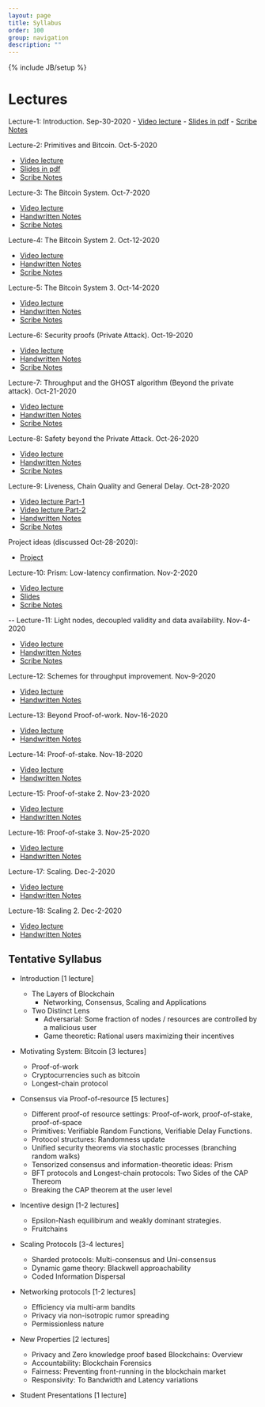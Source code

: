 ```yaml
---
layout: page
title: Syllabus
order: 100
group: navigation
description: ""
---
```

{% include JB/setup %}

<h1> Lectures </h1>
Lecture-1: Introduction. Sep-30-2020
- <a href='https://washington.zoom.us/rec/share/Y5EhcDMnBnTazn1R89SNAbEYAcMhNMuEvPV5cJ0Bk4ou2GhJR_AqVwI_qUdRHWS9.vXxhSUEoYu4vl_kG?startTime=1601502661000'>Video lecture</a>
- <a href='Lecture1.pdf'>Slides in pdf</a>
- <a href='Scribe_notes_Lecture_1.pdf'>Scribe Notes</a>

Lecture-2: Primitives and Bitcoin. Oct-5-2020
- <a href='https://washington.zoom.us/rec/share/Z1O-ez0Qmq5yixjJ7U8USzFNxSbN51IghXO72l6EEY4_pa5AqzpwbRvg6j3695Jc.1r-s3pzriec2Paoc
'>Video lecture</a>
- <a href='Lecture2.pdf'>Slides in pdf</a>
- <a href='Scribe_notes_Lecture_2.pdf'>Scribe Notes</a>

Lecture-3: The Bitcoin System. Oct-7-2020
- <a href='https://washington.zoom.us/rec/share/t_Vpf5uFZoTpg8tWriDclKqMwClym47rGL6J-HmH0mmJib9eI0Lk7Bh3Qptqm0mn.yVtLlqfUxanMceoY'>Video lecture</a>
- <a href='https://onedrive.live.com/redir?resid=5F123F2286DE1545%21171&authkey=%21AGSa1TPHYHp5zIY&page=View&wd=target%28Lectures.one%7C2fc43add-236e-d848-93e9-3f8ef2e0a45d%2FLecture%203%20Bitcoin%7C8218cd4e-298a-094e-83f4-153168a4a68e%2F%29'>Handwritten Notes</a>
- <a href='Scribe_notes_Lecture_3.pdf'>Scribe Notes</a>

Lecture-4: The Bitcoin System 2. Oct-12-2020
- <a href='https://washington.zoom.us/rec/share/fVMvFpnq1Xi8t4Xi4jUEDaGymOlmJPMwLxOfxQnO1_tKxCUo2bUkP-mWW_6z8bMG.clZCHa_2tfk8hggm'>Video lecture</a>
- <a href='https://onedrive.live.com/redir?resid=5F123F2286DE1545%21171&authkey=%21AGSa1TPHYHp5zIY&page=View&wd=target%28Lectures.one%7C2fc43add-236e-d848-93e9-3f8ef2e0a45d%2FLecture%203%20Bitcoin%7C8218cd4e-298a-094e-83f4-153168a4a68e%2F%29'>Handwritten Notes</a>
- <a href='Scribe_notes_Lecture_4.pdf'>Scribe Notes</a>

Lecture-5: The Bitcoin System 3. Oct-14-2020
- <a href='https://washington.zoom.us/rec/share/HnZZGTEbzUGQ0_79ZI_NmGkxhqVJJ-d3o4uEw77T2fq0ESaqvOm9ZpAX9Vlr1b9u.x6qNYCulCOECs5bF'>Video lecture</a>
- <a href='https://onedrive.live.com/redir?resid=5F123F2286DE1545%21171&authkey=%21AGSa1TPHYHp5zIY&page=View&wd=target%28Lectures.one%7C2fc43add-236e-d848-93e9-3f8ef2e0a45d%2FLecture%205%20Security%7Ce68c64c9-468e-b343-9089-9013f7a3250e%2F%29'>Handwritten Notes</a>
- <a href='Scribe_notes_Lecture_5.pdf'>Scribe Notes</a>

Lecture-6: Security proofs (Private Attack). Oct-19-2020
- <a href='https://washington.zoom.us/rec/share/hND_3wmZcxg72rJADO3SEo7uBYOAgmkIc2cmPPwuzTkb4s4jB7XCjYum1s1Hdb64.U5hrStxeSX3GOrnh'>Video lecture</a>
- <a href='https://onedrive.live.com/redir?resid=5F123F2286DE1545%21171&authkey=%21AGSa1TPHYHp5zIY&page=View&wd=target%28Lectures.one%7C2fc43add-236e-d848-93e9-3f8ef2e0a45d%2FLecture%206%20Security%20Analysis%7Cbe8f0c6c-95e2-4743-a4b0-ba0d4b25978b%2F%29'>Handwritten Notes</a>
- <a href='Scribe_notes_Lecture_6.pdf'>Scribe Notes</a>


Lecture-7: Throughput and the GHOST algorithm (Beyond the private attack). Oct-21-2020
- <a href='https://washington.zoom.us/rec/share/fNSTDCITeoBa3zydpjVA3omGMowD7ITrfMo-6Y5bWS_Ljc4JxkWIwRRELcv04z82.PrYDW8iqH-9An4z_'>Video lecture</a>
- <a href='https://onedrive.live.com/redir?resid=5F123F2286DE1545%21171&authkey=%21AGSa1TPHYHp5zIY&page=View&wd=target%28Lectures.one%7C2fc43add-236e-d848-93e9-3f8ef2e0a45d%2FLecture%207%20Beyond%20Private%20Attack%7C771304f6-53da-1c4d-89e3-35909932a2e1%2F%29'>Handwritten Notes</a>
- <a href='Scribe_notes_Lecture_7.pdf'>Scribe Notes</a>

Lecture-8: Safety beyond the Private Attack. Oct-26-2020
- <a href='https://washington.zoom.us/rec/share/MDqF1g1fH1ZIDpQuCCewH-yxugpkezZF33IFxCuw2B_w4FDBisGJ2BuvIiC1VadR.Q31GwMlY_41DeUxE'>Video lecture</a>
- <a href='https://onedrive.live.com/redir?resid=5F123F2286DE1545%21171&authkey=%21AGSa1TPHYHp5zIY&page=View&wd=target%28Lectures.one%7C2fc43add-236e-d848-93e9-3f8ef2e0a45d%2FLecture%208%20Full%20Security%20Proof%7C3b7c1ec3-de44-af47-99d8-588873e34077%2F%29'>Handwritten Notes</a>
- <a href='Scribe_notes_Lecture_8.pdf'>Scribe Notes</a>

Lecture-9: Liveness, Chain Quality and General Delay. Oct-28-2020
- <a href='https://washington.zoom.us/rec/play/R87el8U1O7vjUh4v4bGmgSrXqFv9ZiZqU4pBUbYZG4BXa04FSSs-tSIiU3J74rk8FQjilFSWog3rss2K.Ay8K6TxGg8amnA6l?
startTime=1603920878000'>Video lecture Part-1</a>
- <a href='https://washington.zoom.us/rec/play/Dq_7vqU_ecfivV9emplH9sbQAGpi6InraGR1a4TAfBd9u1lS9KaEoL3cqiqrdRtGZzIFUPsSTp9mda6u.LenWMsW6kCIUSF_y?startTime=1603926903000'>Video lecture Part-2</a>
- <a href='https://onedrive.live.com/redir?resid=5F123F2286DE1545%21171&authkey=%21AGSa1TPHYHp5zIY&page=View&wd=target%28Lectures.one%7C2fc43add-236e-d848-93e9-3f8ef2e0a45d%2FLecture%209%20Security%20..%20Contd%20and%20Latency%7C497ed1d1-f97d-5743-b991-08ea2c125213%2F%29'>Handwritten Notes</a>
- <a href='Scribe_notes_Lecture_9.pdf'>Scribe Notes</a>

Project ideas (discussed Oct-28-2020): 
- <a href='https://washington.zoom.us/rec/share/2Z_NcR0dmK1kF_DqIXR9sjxzJMi2PJo7L99-AX9tuORt248fy57sf43fI3s_GOIf.9enT7MszrdSRHV4Z?startTime=1603926015000'>Project</a>

Lecture-10: Prism: Low-latency confirmation. Nov-2-2020
- <a href='https://washington.zoom.us/rec/share/f3Fm6HdVdRXacW49TQgZ3kdLNnum2SVFNumF7R4j6bw1pvvMW0TS2AqA09sInXxp.l8Dk6EoxIlA6I1f3?startTime=1604356558000'>Video lecture</a>
- <a href='Lecture10_Slides.pdf'>Slides</a>
- <a href='Scribe_notes_Lecture_10.pdf'>Scribe Notes</a>

--
Lecture-11: Light nodes, decoupled validity and data availability. Nov-4-2020
- <a href='https://washington.zoom.us/rec/share/RNY6Ur8Xw7Ewl636krL8Ar46MgO2WQIwFcaOJerjBpG2pzFGYIRqt7xZJCQlZ0Zh.R90yew2h-pTuFlZj?startTime=1604529143000'>Video lecture</a>
- <a href='https://washington.zoom.us/rec/share/eqkqw_sn0FIK-o9N-YB7Cfd28tAHLPIqJccjU5MG-x3gTjMRfiEKTm0ybVXbt615.jCUuMIAnBAI2l5kd'>Handwritten Notes</a>
- <a href='Scribe_notes_Lecture_11.pdf'>Scribe Notes</a>

Lecture-12: Schemes for throughput improvement. Nov-9-2020
- <a href='https://washington.zoom.us/rec/share/4mJyyARH62pBhJbnNEgohxbY5LohDHXkm82JnA9Uw-2CZ4lNpnu2pEL0QRYoUxke.OLKrOCg4Vcp6ofMF?startTime=1604961555000'>Video lecture</a>
- <a href='https://onedrive.live.com/redir?resid=5F123F2286DE1545%21171&authkey=%21AGSa1TPHYHp5zIY&page=View&wd=target%28Lectures.one%7C2fc43add-236e-d848-93e9-3f8ef2e0a45d%2FLecture%2012%20Throughput%7Cfbed217b-929f-5443-b93e-f1f392dc608c%2F%29'>Handwritten Notes</a>



Lecture-13: Beyond Proof-of-work. Nov-16-2020
- <a href='https://washington.zoom.us/rec/share/eakB4iW1QVfvW59O2rPdIrX8WDnYmMpZiQQfOgCRio1cJxe3GePjupl8mXIR7vUC.Uq3moEff8nd_wCWf?startTime=1605566150000'>Video lecture</a>
- <a href='https://onedrive.live.com/redir?resid=5F123F2286DE1545%21171&authkey=%21AGSa1TPHYHp5zIY&page=View&wd=target%28Lectures.one%7C2fc43add-236e-d848-93e9-3f8ef2e0a45d%2FLecture%2013%20Proof%20of%20Stake%7Cb306a405-30a1-a84b-b256-198a288de014%2F%29'>Handwritten Notes</a>

Lecture-14: Proof-of-stake. Nov-18-2020
- <a href='https://washington.zoom.us/rec/share/pLdBIdMiSx_V9lJBHIvl5JfROWx6QrcvaLw9CyJObQTkUAX2p5f43DFp6Mplik32.KU97B-bJlNzXXIbd?startTime=1605738762000'>Video lecture</a>
- <a href='https://onedrive.live.com/redir?resid=5F123F2286DE1545%21171&authkey=%21AGSa1TPHYHp5zIY&page=View&wd=target%28Lectures.one%7C2fc43add-236e-d848-93e9-3f8ef2e0a45d%2FLecture%2014%20POS%7Cba5372b3-fec6-4246-a4de-4c7da4dd2985%2F%29'>Handwritten Notes</a>

Lecture-15: Proof-of-stake 2. Nov-23-2020
- <a href='https://washington.zoom.us/rec/share/A64AraMdI2RVxzD-0GbqbZW3wtFbrqQZbkBJqO_2uPDtW_78w4-l_2JH5Jzq0Czo._ZXscgNuw87f_CHa?startTime=1606170721000'>Video lecture</a>
- <a href='https://onedrive.live.com/redir?resid=5F123F2286DE1545%21171&authkey=%21AGSa1TPHYHp5zIY&page=View&wd=target%28Lectures.one%7C2fc43add-236e-d848-93e9-3f8ef2e0a45d%2FLecture%2015%7C87efa9c5-59c5-b546-af1f-bc5bb3295a8d%2F%29'>Handwritten Notes</a>

Lecture-16: Proof-of-stake 3. Nov-25-2020
- <a href='https://washington.zoom.us/rec/share/U5ShZprfMjR1k3HsPfv2MwuHSqJdqFO2tyg6cM5nVRWhxGox4RXXHSqMIyFv8EgR.79AGVMVyWa7YFPg_?startTime=1606343932000'>Video lecture</a>
- <a href='Lecture16.pdf'>Handwritten Notes</a>

Lecture-17: Scaling. Dec-2-2020
- <a href='https://washington.zoom.us/rec/share/KKjakCtbUg3O3_8EmGd_BV3f6Te7bdG8fTYWdI1JbpfEip7JbXVmCmvcG4pmWOA.SQFGmUQcMJztJ0zh?startTime=1606775707000'>Video lecture</a>
- <a href='https://onedrive.live.com/redir?resid=5F123F2286DE1545%21171&authkey=%21AGSa1TPHYHp5zIY&page=View&wd=target%28Lectures.one%7C2fc43add-236e-d848-93e9-3f8ef2e0a45d%2FLecture%2017%7C990be437-4354-8c45-8109-c89b3603ee74%2F%29'>Handwritten Notes</a>


Lecture-18: Scaling 2. Dec-2-2020
- <a href='https://washington.zoom.us/rec/share/A7FVyVah-br_bmIawe4cvhWydLN7eWHnwACURpRzFQNTY0YvW4Pa_Lq86sfJsBQ8.6j9ooR7RPg4nqQwi?startTime=1606948576000'>Video lecture</a>
- <a href='https://onedrive.live.com/redir?resid=5F123F2286DE1545%21171&authkey=%21AGSa1TPHYHp5zIY&page=View&wd=target%28Lectures.one%7C2fc43add-236e-d848-93e9-3f8ef2e0a45d%2FLecture%2018%7Cfa71b0b0-d76e-1044-9899-dabdf61244b8%2F%29'>Handwritten Notes</a>



<h2> Tentative Syllabus </h2>


- Introduction [1 lecture]
  - The Layers of Blockchain
    - Networking, Consensus, Scaling and Applications
  - Two Distinct Lens
    - Adversarial: Some fraction of nodes / resources are controlled by a malicious user
    - Game theoretic: Rational users maximizing their incentives
    
- Motivating System: Bitcoin [3 lectures]
  - Proof-of-work
  - Cryptocurrencies such as bitcoin
  - Longest-chain protocol

- Consensus via Proof-of-resource [5 lectures]
  - Different proof-of resource settings: Proof-of-work, proof-of-stake, proof-of-space
  - Primitives: Verifiable Random Functions, Verifiable Delay Functions.
  - Protocol structures: Randomness update
  - Unified security theorems via stochastic processes (branching random walks)
  - Tensorized consensus and information-theoretic ideas: Prism
  - BFT protocols and Longest-chain protocols: Two Sides of the CAP Thereom
  - Breaking the CAP theorem at the user level

- Incentive design [1-2 lectures]
  - Epsilon-Nash equilibirum and weakly dominant strategies.
  - Fruitchains
  
- Scaling Protocols [3-4 lectures]
  - Sharded protocols: Multi-consensus and Uni-consensus
  - Dynamic game theory: Blackwell approachability
  - Coded Information Dispersal

- Networking protocols [1-2 lectures]
  - Efficiency via multi-arm bandits
  - Privacy via non-isotropic rumor spreading
  - Permissionless nature
  
- New Properties [2 lectures]
  - Privacy and Zero knowledge proof based Blockchains: Overview
  - Accountability: Blockchain Forensics 
  - Fairness: Preventing front-running in the blockchain market
  - Responsivity: To Bandwidth and Latency variations

- Student Presentations [1 lecture]





                            
